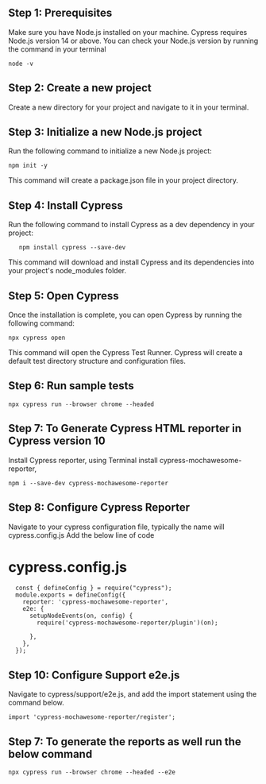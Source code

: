 ## Step 1: Prerequisites
Make sure you have Node.js installed on your machine. Cypress requires Node.js version 14 or above. You can check your Node.js version by running the command in your terminal
```
node -v
```
## Step 2: Create a new project
Create a new directory for your project and navigate to it in your terminal.

## Step 3: Initialize a new Node.js project
Run the following command to initialize a new Node.js project:
```
npm init -y
```
This command will create a package.json file in your project directory.
## Step 4: Install Cypress
Run the following command to install Cypress as a dev dependency in your project:
```
   npm install cypress --save-dev
```
This command will download and install Cypress and its dependencies into your project's node_modules folder.
## Step 5: Open Cypress
Once the installation is complete, you can open Cypress by running the following command:
```
npx cypress open
```
This command will open the Cypress Test Runner. Cypress will create a default test directory structure and configuration files.

## Step 6: Run sample tests
```
npx cypress run --browser chrome --headed
```

## Step 7: To Generate Cypress HTML reporter in Cypress version 10

Install  Cypress reporter, using Terminal install cypress-mochawesome-reporter,
```
npm i --save-dev cypress-mochawesome-reporter
```

## Step 8:  Configure Cypress Reporter
Navigate to your cypress configuration file, typically the name will cypress.config.js
Add the below line of code

  # cypress.config.js
  ```
    const { defineConfig } = require("cypress");
    module.exports = defineConfig({
      reporter: 'cypress-mochawesome-reporter',
      e2e: {
        setupNodeEvents(on, config) {
          require('cypress-mochawesome-reporter/plugin')(on);

        },
      },
    });

  ```

## Step 10: Configure Support e2e.js
Navigate to cypress/support/e2e.js, and add the import statement using the command below.
```
import 'cypress-mochawesome-reporter/register';
```

## Step 7: To generate the reports as well run the below command
```
npx cypress run --browser chrome --headed --e2e
```